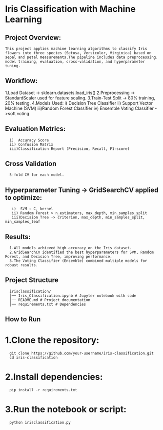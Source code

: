 # Iris Classification with Machine Learning

## Project Overview:
    This project applies machine learning algorithms to classify Iris flowers into three species (Setosa, Versicolor, Virginica) based on sepal and petal measurements.The pipeline includes data preprocessing, model training, evaluation, cross-validation, and hyperparameter tuning.

## Workflow:
  1.Load Dataset -> sklearn.datasets.load_iris()
  2.Preprocessing -> StandardScaler used for feature scaling.
  3.Train-Test Split -> 80% training, 20% testing.
  4.Models Used:
     i)  Decision Tree Classifier 
     ii) Support Vector Machine (SVM) 
     iii)Random Forest Classifier 
     iv) Ensemble Voting Classifier ->soft voting
## Evaluation Metrics:
      i)  Accuracy Score
      ii) Confusion Matrix
      iii)Classification Report (Precision, Recall, F1-score)
## Cross Validation 
      5-fold CV for each model.
## Hyperparameter Tuning -> GridSearchCV applied to optimize:
       i)  SVM → C, kernel
       ii) Random Forest > n_estimators, max_depth, min_samples_split
       iii)Decision Tree -> criterion, max_depth, min_samples_split, min_samples_leaf

## Results:
      1.All models achieved high accuracy on the Iris dataset.
      2.GridSearchCV identified the best hyperparameters for SVM, Random Forest, and Decision Tree, improving performance.
      3.The Voting Classifier (Ensemble) combined multiple models for robust results.
## Project Structure
      irisclassification/
      │── Iris_Classification.ipynb # Jupyter notebook with code
      │── README.md # Project documentation
      │── requirements.txt # Dependencies

## How to Run
   # 1.Clone the repository:
      git clone https://github.com/your-username/iris-classification.git
      cd iris-classification

  # 2.Install dependencies:
      pip install -r requirements.txt
  # 3.Run the notebook or script:
      python irisclassification.py

